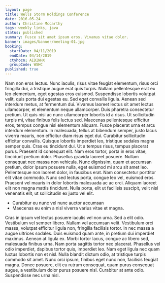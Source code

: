 ```yaml
---
layout: page
title: Wells Storm Holdings Conference
date: 2016-05-24
author: Christine Mccarthy
tags: weekly links, java
status: published
summary: Fusce sit amet ipsum eros. Vivamus vitae dolor.
banner: images/banner/meeting-01.jpg
booking:
  startDate: 04/11/2019
  endDate: 04/14/2019
  ctyhocn: AIDINHX
  groupCode: WSHC
published: true
---
```

Nam non eros lectus. Nunc iaculis, risus vitae feugiat elementum, risus orci fringilla dui, a tristique augue erat quis turpis. Nullam pellentesque erat eu leo elementum, eget egestas eros euismod. Suspendisse lobortis volutpat velit, quis porta dui egestas eu. Sed eget convallis ligula. Aenean sed interdum metus, at fermentum dui. Vivamus laoreet lectus sit amet lectus ullamcorper, et elementum neque ullamcorper. Duis pharetra consectetur pretium. Ut quis nisi ac nunc ullamcorper lobortis id a risus. Ut sollicitudin turpis mi, vitae finibus felis luctus sed. Maecenas pellentesque efficitur eros, tempus congue nisl elementum aliquam. Fusce placerat urna et arcu interdum elementum.
In malesuada, tellus at bibendum semper, justo lacus viverra mauris, non efficitur diam risus eget dui. Curabitur sollicitudin efficitur convallis. Quisque lobortis imperdiet leo, tristique sodales magna semper quis. Cras eu tincidunt dui. Ut a tempus risus, tempus placerat purus. Praesent id consequat elit. Nam eros tortor, porta in eros vitae, tincidunt pretium dolor. Phasellus gravida laoreet posuere. Nullam consequat nec massa non vehicula. Nunc dignissim, quam et accumsan pretium, dolor ipsum posuere nulla, eget euismod mi arcu sit amet leo. Pellentesque non laoreet dolor, in faucibus erat. Nam consectetur porttitor elit vitae commodo. Nunc sed lectus porta, congue leo vel, euismod eros. Praesent vel mauris in dolor lobortis malesuada ac ac orci. Aliquam laoreet elit non magna mattis tincidunt. Nulla porta, elit ut facilisis suscipit, velit nisl venenatis elit, ut sollicitudin ex justo vel elit.

* Curabitur eu nunc vel nunc auctor accumsan
* Maecenas eu enim a nisl viverra varius vitae et magna.

Cras in ipsum vel lectus posuere iaculis vel non urna. Sed a elit odio. Vestibulum vel semper libero. Nullam vel accumsan velit. Vestibulum orci massa, volutpat efficitur ligula non, fringilla facilisis tortor. In nec massa a augue ultrices sodales. Duis euismod quam ante, in pretium dui imperdiet maximus. Aenean at ligula ex. Morbi tortor lacus, congue ac libero sed, malesuada finibus urna. Nam porta sagittis tortor nec placerat.
Phasellus vel odio imperdiet, dapibus tortor quis, imperdiet leo. Nam eget ligula nec quam luctus lobortis non et nisl. Nulla blandit dictum odio, at tristique turpis commodo sit amet. Nunc orci ipsum, finibus eget nunc non, facilisis feugiat magna. Donec posuere, elit eu rutrum consequat, quam purus consequat augue, a vestibulum dolor purus posuere nisl. Curabitur at ante odio. Suspendisse nec urna nisl.
